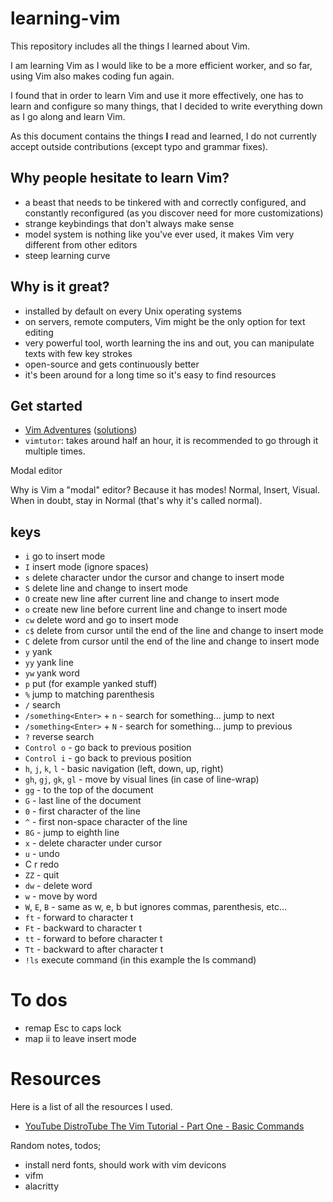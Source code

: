 # learning-vim

This repository includes all the things I learned about Vim.

I am learning Vim as I would like to be a more efficient worker, and so far, using Vim also makes coding fun again.

I found that in order to learn Vim and use it more effectively, one has to learn and configure so many things, that I decided to write everything down as I go along and learn Vim.

As this document contains the things **I** read and learned, I do not currently accept outside contributions (except typo and grammar fixes).

## Why people hesitate to learn Vim?

* a beast that needs to be tinkered with and correctly configured, and constantly reconfigured (as you discover need for more customizations)
* strange keybindings that don't always make sense
* model system is nothing like you've ever used, it makes Vim very different from other editors
* steep learning curve

## Why is it great?

* installed by default on every Unix operating systems
* on servers, remote computers, Vim might be the only option for text editing
* very powerful tool, worth learning the ins and out, you can manipulate texts with few key strokes
* open-source and gets continuously better
* it's been around for a long time so it's easy to find resources

## Get started

* [Vim Adventures](https://vim-adventures.com/) ([solutions](https://github.com/pepers/vim-adventures))
* `vimtutor`: takes around half an hour, it is recommended to go through it multiple times.

Modal editor

Why is Vim a "modal" editor? Because it has modes! Normal, Insert, Visual. When in doubt, stay in Normal (that's why it's called normal).

## keys

* `i` go to insert mode
* `I` insert mode (ignore spaces)
* `s` delete character undor the cursor and change to insert mode
* `S` delete line and change to insert mode
* `O` create new line after current line and change to insert mode
* `o` create new line before current line and change to insert mode
* `cw` delete word and go to insert mode
* `c$` delete from cursor until the end of the line and change to insert mode
* `C` delete from cursor until the end of the line and change to insert mode
* `y` yank
* `yy` yank line
* `yw` yank word
* `p` put (for example yanked stuff)
* `%` jump to matching parenthesis
* `/` search
* `/something<Enter>` + `n` - search for something... jump to next
* `/something<Enter>` + `N` - search for something... jump to previous
* `?` reverse search
* `Control o` - go back to previous position
* `Control i` - go back to previous position
* `h`, `j`, `k`, `l` - basic navigation (left, down, up, right)
* `gh`, `gj`, `gk`, `gl` - move by visual lines (in case of line-wrap)
* `gg` - to the top of the document
* `G` - last line of the document
* `0` - first character of the line
* `^` - first non-space character of the line
* `8G` - jump to eighth line
* `x` - delete character under cursor
* `u` - undo
* C r redo
* `ZZ` - quit
* `dw` - delete word
* `w` - move by word
* `W`, `E`, `B` - same as w, e, b but ignores commas, parenthesis, etc...
* `ft` - forward to character t
* `Ft` - backward to character t
* `tt` - forward to before character t
* `Tt` - backward to after character t
* `!ls` execute command (in this example the ls command)

# To dos

* remap Esc to caps lock
* map ii to leave insert mode


# Resources

Here is a list of all the resources I used.

* [YouTube DistroTube The Vim Tutorial - Part One - Basic Commands](https://www.youtube.com/watch?v=ER5JYFKkYDg)


Random notes, todos;

* install nerd fonts, should work with vim devicons
* vifm
* alacritty
